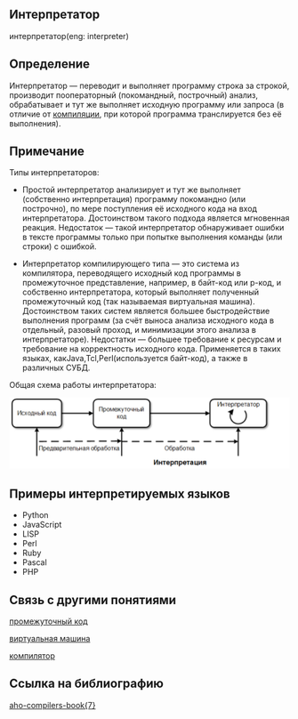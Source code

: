 ## Интерпретатор
интерпретатор(eng: interpreter) 

## Определение
Интерпретатор — переводит и выполняет программу строка за строкой, производит пооператорный (покомандный, построчный) анализ, обрабатывает и тут же выполняет исходную программу или запроса (в отличие от [компиляции](compilation%20process.md), при которой программа транслируется без её выполнения).

## Примечание
Типы интерпретаторов:

- Простой интерпретатор анализирует и тут же выполняет (собственно интерпретация) программу покомандно (или построчно), по мере поступления её исходного кода на вход интерпретатора. Достоинством такого подхода является мгновенная реакция. Недостаток — такой интерпретатор обнаруживает ошибки в тексте программы только при попытке выполнения команды (или строки) с ошибкой.

 - Интерпретатор компилирующего типа — это система из компилятора, переводящего исходный код программы в промежуточное представление, например, в байт-код или p-код, и собственно интерпретатора, который выполняет полученный промежуточный код (так называемая виртуальная машина). Достоинством таких систем является большее быстродействие выполнения программ (за счёт выноса анализа исходного кода в отдельный, разовый проход, и минимизации этого анализа в интерпретаторе). Недостатки — большее требование к ресурсам и требование на корректность исходного кода. Применяется в таких языках, какJava,Tcl,Perl(используется байт-код), а также в различных СУБД.

Общая схема работы интерпретатора:

![interpreter](../images/intepretator.png "Общая схема работы интепретатора")


## Примеры интерпретируемых языков
- Python
- JavaScript
- LISP
- Perl
- Ruby
- Pascal
- PHP
## Связь с другими понятиями
[промежуточный код](byte-code.md)

[виртуальная машина](virtual%20machines.md)

[компилятор](compiler.md)
## Cсылка на библиографию
[aho-compilers-book{7}](../bibliography/aho-compilers-book%7B7%7D.md)
